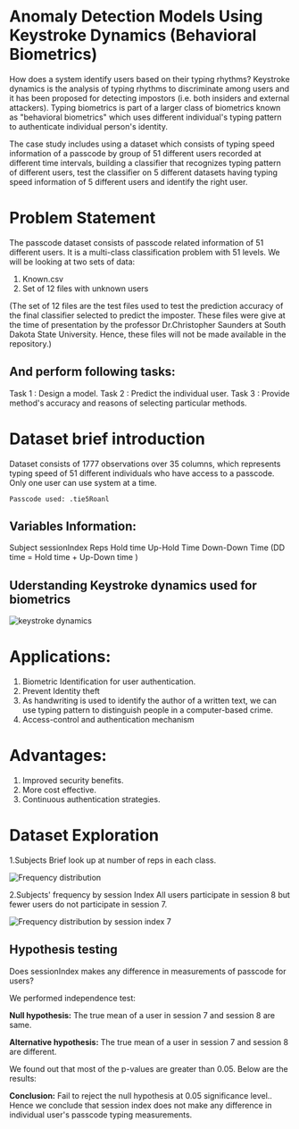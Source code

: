 # Anomaly Detection Models Using Keystroke Dynamics (Behavioral Biometrics)

How does a system identify users based on their typing rhythms? Keystroke dynamics is the analysis of typing rhythms to discriminate among users and it has been proposed for detecting impostors (i.e. both insiders and external attackers). Typing biometrics is part of a larger class of biometrics known as "behavioral biometrics" which uses different individual's typing pattern to authenticate individual person's identity.

The case study includes using a dataset which consists of typing speed information of a passcode by group of 51 different users recorded at different time intervals, building a classifier that recognizes typing pattern of different users, test the classifier on 5 different datasets having typing speed information of 5 different users and identify the right user.

# Problem Statement

The passcode dataset consists of passcode related information of 51 different users. It is a multi-class classification problem with 51 levels. We will be looking at two sets of data:

1. Known.csv
2. Set of 12 files with unknown users

(The set of 12 files are the test files used to test the prediction accuracy of the final classifier selected to predict the imposter. These files were give at the time of presentation by the professor Dr.Christopher Saunders at South Dakota State University. Hence, these files will not be made available in the repository.)

## And perform following tasks:

Task 1 : Design a model.
Task 2 : Predict the individual user.
Task 3 : Provide method's accuracy and reasons of selecting particular methods.

# Dataset brief introduction

Dataset consists of 1777 observations over 35 columns, which represents typing speed of 51 different individuals who have access to a passcode. Only one user can use system at a time.

```
Passcode used: .tie5Roanl

```

## Variables Information:

Subject
sessionIndex
Reps
Hold time
Up-Hold Time
Down-Down Time (DD time = Hold time + Up-Down time )

## Uderstanding Keystroke dynamics used for biometrics

![keystroke dynamics](https://github.com/supriya-s-jadhav/Anomaly-Detection-Models-Using-Keystroke-dynamics-behavioural-biometrics-/blob/master/Images/keystrokedynamics.png)

# Applications:

1. Biometric Identification for user authentication.
2. Prevent Identity theft
3. As handwriting is used to identify the author of a written text, we can use typing pattern to distinguish people in a computer-based crime.
4. Access-control and authentication mechanism

# Advantages:

1. Improved security benefits.
2. More cost effective.
3. Continuous authentication strategies.

# Dataset Exploration

1.Subjects
Brief look up at number of reps in each class.

![Frequency distribution](https://github.com/supriya-s-jadhav/Anomaly-Detection-Models-Using-Keystroke-dynamics-behavioural-biometrics-/blob/master/Images/unnamed-chunk-2-1.png)

2.Subjects' frequency by session Index
All users participate in session 8 but fewer users do not participate in session 7.

![Frequency distribution by session index 7](https://github.com/supriya-s-jadhav/Anomaly-Detection-Models-Using-Keystroke-dynamics-behavioural-biometrics-/blob/master/Images/unnamed-chunk-3-1.png)

## Hypothesis testing

Does sessionIndex makes any difference in measurements of passcode for users?

We performed independence test:

<b>Null hypothesis:</b> The true mean of a user in session 7 and session 8 are same.

<b>Alternative hypothesis:</b> The true mean of a user in session 7 and session 8 are different.

We found out that most of the p-values are greater than 0.05. Below are the results:

<b>Conclusion:</b> Fail to reject the null hypothesis at 0.05 significance level.. Hence we conclude that session index does not make any difference in individual user's passcode typing measurements.




